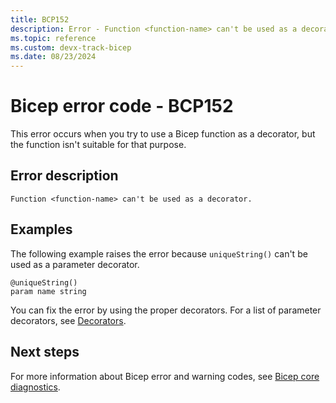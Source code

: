 ```yaml
---
title: BCP152
description: Error - Function <function-name> can't be used as a decorator.
ms.topic: reference
ms.custom: devx-track-bicep
ms.date: 08/23/2024
---
```


# Bicep error code - BCP152

This error occurs when you try to use a Bicep function as a decorator, but the function isn't suitable for that purpose.

## Error description

`Function <function-name> can't be used as a decorator.`

## Examples

The following example raises the error because `uniqueString()` can't be used as a parameter decorator.

```bicep
@uniqueString()
param name string 
```

You can fix the error by using the proper decorators.  For a list of parameter decorators, see [Decorators](../parameters.md#use-decorators).  

## Next steps

For more information about Bicep error and warning codes, see [Bicep core diagnostics](../bicep-core-diagnostics.md).

